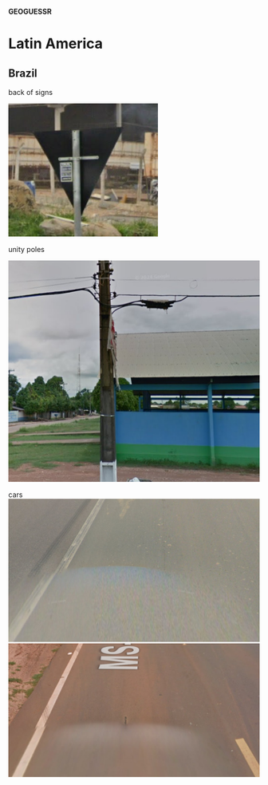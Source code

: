 **GEOGUESSR**


# Latin America

## Brazil 
back of signs

<img src="./images/backOfSignBR.png" alt="Mapa Brazylii" width="300"/>


unity poles

![unity poles](./images/obraz_2024-09-06_213025711.png)

cars
![car](./images/obraz_2024-09-06_213354220.png)![car](./images/obraz_2024-09-06_213548075.png)
